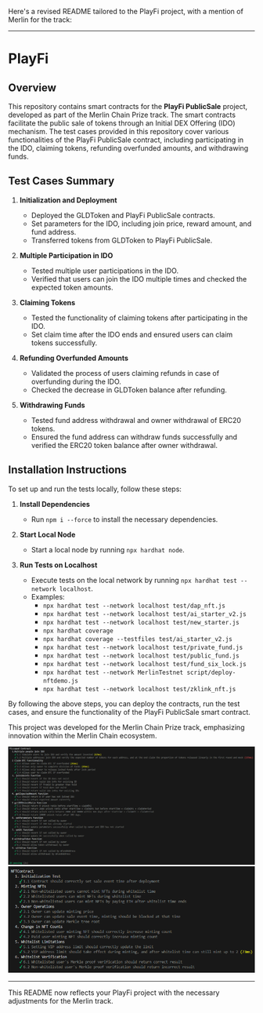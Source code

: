 Here's a revised README tailored to the PlayFi project, with a mention of Merlin for the track:

---

# PlayFi

## Overview
This repository contains smart contracts for the **PlayFi PublicSale** project, developed as part of the Merlin Chain Prize track. The smart contracts facilitate the public sale of tokens through an Initial DEX Offering (IDO) mechanism. The test cases provided in this repository cover various functionalities of the PlayFi PublicSale contract, including participating in the IDO, claiming tokens, refunding overfunded amounts, and withdrawing funds.

## Test Cases Summary
1. **Initialization and Deployment**
    - Deployed the GLDToken and PlayFi PublicSale contracts.
    - Set parameters for the IDO, including join price, reward amount, and fund address.
    - Transferred tokens from GLDToken to PlayFi PublicSale.

2. **Multiple Participation in IDO**
    - Tested multiple user participations in the IDO.
    - Verified that users can join the IDO multiple times and checked the expected token amounts.

3. **Claiming Tokens**
    - Tested the functionality of claiming tokens after participating in the IDO.
    - Set claim time after the IDO ends and ensured users can claim tokens successfully.

4. **Refunding Overfunded Amounts**
    - Validated the process of users claiming refunds in case of overfunding during the IDO.
    - Checked the decrease in GLDToken balance after refunding.

5. **Withdrawing Funds**
    - Tested fund address withdrawal and owner withdrawal of ERC20 tokens.
    - Ensured the fund address can withdraw funds successfully and verified the ERC20 token balance after owner withdrawal.

## Installation Instructions
To set up and run the tests locally, follow these steps:

1. **Install Dependencies**
    - Run `npm i --force` to install the necessary dependencies.

2. **Start Local Node**
    - Start a local node by running `npx hardhat node`.

3. **Run Tests on Localhost**
    - Execute tests on the local network by running `npx hardhat test --network localhost`.
    - Examples:
        - `npx hardhat test --network localhost test/dap_nft.js`
        - `npx hardhat test --network localhost test/ai_starter_v2.js`
        - `npx hardhat test --network localhost test/new_starter.js`
        - `npx hardhat coverage`
        - `npx hardhat coverage --testfiles test/ai_starter_v2.js`
        - `npx hardhat test --network localhost test/private_fund.js`
        - `npx hardhat test --network localhost test/public_fund.js`
        - `npx hardhat test --network localhost test/fund_six_lock.js`
        - `npx hardhat test --network MerlinTestnet script/deploy-nftdemo.js`
        - `npx hardhat test --network localhost test/zklink_nft.js`

By following the above steps, you can deploy the contracts, run the test cases, and ensure the functionality of the PlayFi PublicSale smart contract.

This project was developed for the Merlin Chain Prize track, emphasizing innovation within the Merlin Chain ecosystem.

![Test Results](test-ido.png)
![Test Nft](test-nft.png)

---

This README now reflects your PlayFi project with the necessary adjustments for the Merlin track.